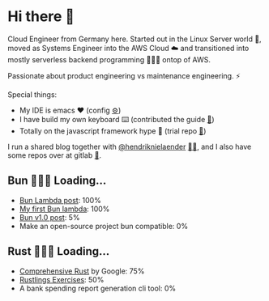 # Hi there 👋

Cloud Engineer from Germany here. Started out in the Linux Server world 💾, moved as Systems Engineer into the AWS Cloud ☁️ and transitioned into mostly serverless backend programming 👨🏻‍💻 ontop of AWS.

Passionate about product engineering vs maintenance engineering. ⚡️

Special things:
- My IDE is emacs ❤️ (config [⚙️](https://github.com/flyck/.emacs.d))
- I have build my own keyboard ⌨️ (contributed the guide [📗](https://github.com/adereth/dactyl-keyboard/tree/master/guide))
- Totally on the javascript framework hype 🚀 (trial repo [🧪](https://gitlab.com/flyck/hype-js))

I run a shared blog together with [@hendriknielaender](https://github.com/hendriknielaender) [🤜🤛](https://double-trouble.dev/), and I also have some repos over at gitlab [🦊](https://gitlab.com/flyck).

## Bun 🍞🍞🍞 Loading...
- [Bun Lambda post](https://double-trouble.dev/post/bun-release/): 100%
- [My first Bun lambda](https://gitlab.com/flyck/hype-js/-/tree/main/bun): 100%
- [Bun v1.0 post](https://github.com/hendriknielaender/double-trouble/issues/195): 5%
- Make an open-source project bun compatible: 0%

## Rust 🦀🦀🦀 Loading...
- [Comprehensive Rust](https://google.github.io/comprehensive-rust/welcome.html) by Google: 75%
- [Rustlings Exercises](https://github.com/rust-lang/rustlings): 50%
- A bank spending report generation cli tool: 0%
